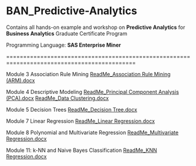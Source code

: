 # BAN_Predictive-Analytics
Contains all hands-on example and workshop on **Predictive Analytics** for **Business Analytics** Graduate Certificate Program

Programming Language: **SAS Enterprise Miner**

============================================================================================

Module 3 Association Rule Mining 
[ReadMe_Association Rule Mining (ARM).docx](https://github.com/leslycortez/BAN_Predictive-Analytics/files/8398316/ReadMe_Association.Rule.Mining.ARM.docx)

Module 4 Descriptive Modeling 
[ReadMe_Principal Component Analysis (PCA).docx](https://github.com/leslycortez/BAN_Predictive-Analytics/files/8398318/ReadMe_Principal.Component.Analysis.PCA.docx)
[ReadMe_Data Clustering.docx](https://github.com/leslycortez/BAN_Predictive-Analytics/files/8398322/ReadMe_Data.Clustering.docx)

Module 5 Decision Trees
[ReadMe_Decision Tree.docx](https://github.com/leslycortez/BAN_Predictive-Analytics/files/8398327/ReadMe_Decision.Tree.docx)

Module 7 Linear Regression
[ReadMe_Linear Regression.docx](https://github.com/leslycortez/BAN_Predictive-Analytics/files/8398329/ReadMe_Linear.Regression.docx)

Module 8 Polynomial and Multivariate Regression
[ReadMe_Multivariate Regression.docx](https://github.com/leslycortez/BAN_Predictive-Analytics/files/8398330/ReadMe_Multivariate.Regression.docx)

Module 11: k-NN and Naive Bayes Classification
[ReadMe_KNN Regression.docx](https://github.com/leslycortez/BAN_Predictive-Analytics/files/8399293/ReadMe_KNN.Regression.docx)
